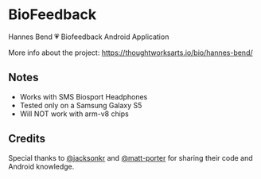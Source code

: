 # BioFeedback
Hannes Bend 💗 Biofeedback Android Application

More info about the project: https://thoughtworksarts.io/bio/hannes-bend/

## Notes
 + Works with SMS Biosport Headphones
 + Tested only on a Samsung Galaxy S5
 + Will NOT work with arm-v8 chips

## Credits
 Special thanks to [@jacksonkr](https://github.com/jacksonkr) and [@matt-porter](https://github.com/matt-porter) for sharing their code and Android knowledge.
